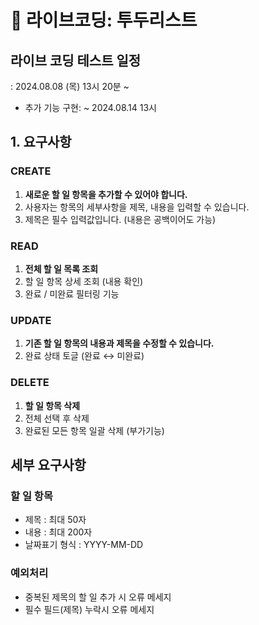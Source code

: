 # 👀 라이브코딩: 투두리스트

## 라이브 코딩 테스트 일정

: 2024.08.08 (목) 13시 20분 ~

- 추가 기능 구현: ~ 2024.08.14 13시

## 1. 요구사항

### CREATE

1. **새로운 할 일 항목을 추가할 수 있어야 합니다.**
2. 사용자는 항목의 세부사항을 제목, 내용을 입력할 수 있습니다.
3. 제목은 필수 입력값입니다. (내용은 공백이어도 가능)

### READ

1. **전체 할 일 목록 조회**
2. 할 일 항목 상세 조회 (내용 확인)
3. 완료 / 미완료 필터링 기능

### UPDATE

1. **기존 할 일 항목의 내용과 제목을 수정할 수 있습니다.**
2. 완료 상태 토글 (완료 ↔ 미완료)

### DELETE

1. **할 일 항목 삭제**
2. 전체 선택 후 삭제
3. 완료된 모든 항목 일괄 삭제 (부가기능)

## 세부 요구사항

### 할 일 항목

- 제목 : 최대 50자
- 내용 : 최대 200자
- 날짜표기 형식 : YYYY-MM-DD

### 예외처리

- 중복된 제목의 할 일 추가 시 오류 메세지
- 필수 필드(제목) 누락시 오류 메세지
